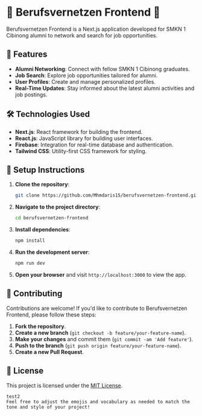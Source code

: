# 🌟 Berufsvernetzen Frontend 🌟

Berufsvernetzen Frontend is a Next.js application developed for SMKN 1 Cibinong alumni to network and search for job opportunities.

## 🚀 Features

- **Alumni Networking**: Connect with fellow SMKN 1 Cibinong graduates.
- **Job Search**: Explore job opportunities tailored for alumni.
- **User Profiles**: Create and manage personalized profiles.
- **Real-Time Updates**: Stay informed about the latest alumni activities and job postings.

## 🛠️ Technologies Used

- **Next.js**: React framework for building the frontend.
- **React.js**: JavaScript library for building user interfaces.
- **Firebase**: Integration for real-time database and authentication.
- **Tailwind CSS**: Utility-first CSS framework for styling.

## 📝 Setup Instructions

1. **Clone the repository**:
   ```bash
   git clone https://github.com/Mhmdaris15/berufsvernetzen-frontend.git
   ```

2. **Navigate to the project directory**:
   ```bash
   cd berufsvernetzen-frontend
   ```

3. **Install dependencies**:
   ```bash
   npm install
   ```

4. **Run the development server**:
   ```bash
   npm run dev
   ```

5. **Open your browser** and visit `http://localhost:3000` to view the app.

## 🤝 Contributing

Contributions are welcome! If you'd like to contribute to Berufsvernetzen Frontend, please follow these steps:

1. **Fork the repository**.
2. **Create a new branch** (`git checkout -b feature/your-feature-name`).
3. **Make your changes** and commit them (`git commit -am 'Add feature'`).
4. **Push to the branch** (`git push origin feature/your-feature-name`).
5. **Create a new Pull Request**.

## 📄 License

This project is licensed under the [MIT License](LICENSE).
```
test2
Feel free to adjust the emojis and vocabulary as needed to match the tone and style of your project!
